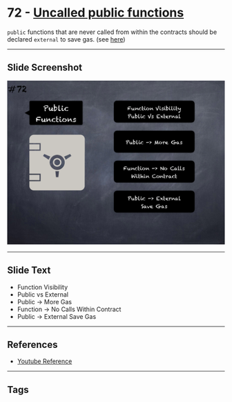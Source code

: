 # 72 - [Uncalled public functions](Uncalled%20public%20functions.md)
`public` functions that are never called from within the contracts should be declared `external` to save gas. (see [here](https://github.com/crytic/slither/wiki/Detector-Documentation#public-function-that-could-be-declared-external))

___
## Slide Screenshot
![072.png](../../images/4.Pitfalls%20and%20Best%20Practices%20101/072.png)
___
## Slide Text
- Function Visibility
- Public vs External
- Public -> More Gas
- Function -> No Calls Within Contract
- Public -> External Save Gas
___
## References
- [Youtube Reference](https://youtu.be/byA3MLLiKMM?t=591)
___
## Tags